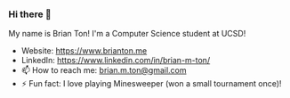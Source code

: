 ### Hi there 👋

My name is Brian Ton! I'm a Computer Science student at UCSD!

- Website: https://www.brianton.me
- LinkedIn: https://www.linkedin.com/in/brian-m-ton/
- 📫 How to reach me: brian.m.ton@gmail.com
- ⚡ Fun fact: I love playing Minesweeper (won a small tournament once)! 
